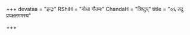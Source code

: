 +++
devataa = "इन्द्रः"
RShiH = "नोधा गौतमः"
ChandaH = "त्रिष्टुप्"
title = "०६ तदु प्रयक्षतममस्य"

+++
